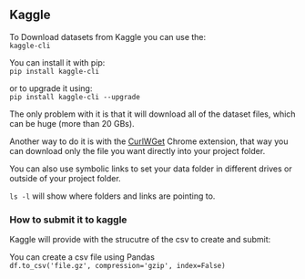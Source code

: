 ## Kaggle
To Download datasets from Kaggle you can use the:  
```kaggle-cli``` 

You can install it with pip:  
```pip install kaggle-cli```  

or to upgrade it using:  
```pip install kaggle-cli --upgrade```

The only problem with it is that it will download all of the dataset files, which can be huge (more than 20 GBs).

Another way to do it is with the [CurlWGet](https://chrome.google.com/webstore/detail/curlwget/jmocjfidanebdlinpbcdkcmgdifblncg?hl=en) Chrome extension, that way you can download only the file you want directly into your project folder.

You can also use symbolic links to set your data folder in different drives or outside of your project folder.

```ls -l``` will show where folders and links are pointing to.

### How to submit it to kaggle

Kaggle will provide with the strucutre of the csv to create and submit:

You can create a csv file using Pandas   
```df.to_csv('file.gz', compression='gzip', index=False)```  




